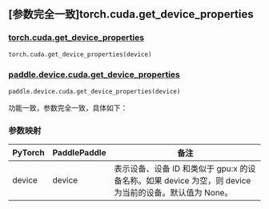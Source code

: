 ## [参数完全一致]torch.cuda.get_device_properties

### [torch.cuda.get_device_properties](https://pytorch.org/docs/stable/generated/torch.cuda.get_device_properties.html#torch.cuda.get_device_properties)

```python
torch.cuda.get_device_properties(device)
```

### [paddle.device.cuda.get_device_properties](https://www.paddlepaddle.org.cn/documentation/docs/zh/develop/api/paddle/device/cuda/get_device_properties_cn.html)

```python
paddle.device.cuda.get_device_properties(device)
```

功能一致，参数完全一致，具体如下：
### 参数映射

| PyTorch       | PaddlePaddle | 备注                                                   |
| ------------- | ------------ | ------------------------------------------------------ |
| device        | device            | 表示设备、设备 ID 和类似于 gpu:x 的设备名称。如果 device 为空，则 device 为当前的设备。默认值为 None。|
